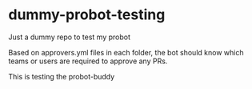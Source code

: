 # dummy-probot-testing
Just a dummy repo to test my probot

Based on approvers.yml files in each folder, the bot should know which teams or users are required to approve any PRs.

This is testing the probot-buddy
